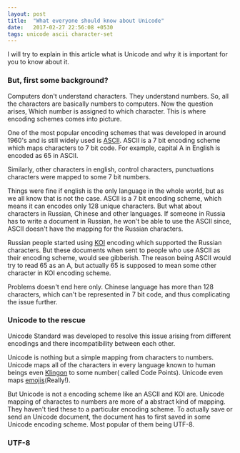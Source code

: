 ```yaml
---
layout: post
title:  "What everyone should know about Unicode"
date:   2017-02-27 22:56:08 +0530
tags: unicode ascii character-set
---
```


I will try to explain in this article what is Unicode and why it is important for you to know about it.

### But, first some background?
Computers don't understand characters. They understand numbers. So, all the characters are basically numbers to computers. Now the question arises, Which number is assigned to which character. This is where encoding schemes comes into picture.

One of the most popular encoding schemes that was developed in around 1960's and is still widely used is [ASCII][ASCII]. ASCII is a 7 bit encoding scheme which maps characters to 7 bit code. For example, capital A in English is encoded as 65 in ASCII.

Similarly, other characters in english, control characters, punctuations characters were mapped to some 7 bit numbers.

Things were fine if english is the only language in the whole world, but as we all know that is not the case. ASCII is a 7 bit encoding scheme, which means it can encodes only 128 unique characters. But what about characters in Russian, Chinese and other languages. If someone in Russia has to write a document in Russian, he won't be able to use the ASCII since, ASCII doesn't have the mapping for the Russian characters.

Russian people started using [KOI][KOI] encoding which supported the Russian characters. But these documents when sent to people who use ASCII as their encoding scheme, would see gibberish. The reason being ASCII would try to read 65 as an A, but actually 65 is supposed to mean some other character in KOI encoding scheme.

Problems doesn't end here only. Chinese language has more than 128 characters, which can't be represented in 7 bit code, and thus complicating the issue further.

### Unicode to the rescue
Unicode Standard was developed to resolve this issue arising from different encodings and there incompatibility between each other.

Unicode is nothing but a simple mapping from characters to numbers. Unicode maps all of the characters in every language known to human beings even [Klingon][KLINGON] to some number( called Code Points). Unicode even maps [emojis][EMOJIS](Really!).

But Unicode is not a encoding scheme like an ASCII and KOI are. Unicode mapping of charactes to numbers are more of a abstract kind of mapping. They haven't tied these to a particular encoding scheme. To actually save or send an Unicode document, the document has to first saved in some Unicode encoding scheme. Most popular of them being UTF-8.

### UTF-8




[ASCII]: https://en.wikipedia.org/wiki/ASCII
[KOI]: https://en.wikipedia.org/wiki/KOI_character_encodings
[EMOJIS]: http://www.unicode.org/charts/PDF/U1F600.pdf
[KLINGON]: https://en.wikipedia.org/wiki/Klingon